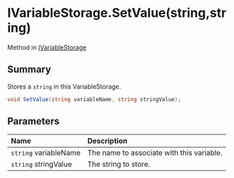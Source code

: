 # IVariableStorage.SetValue(string,string)

Method in [IVariableStorage](/docs/api/csharp/yarn.ivariablestorage.md)

## Summary


Stores a  <code>string</code>  in this VariableStorage.


```csharp
void SetValue(string variableName, string stringValue);
```

## Parameters

|Name|Description|
|:---|:---|
|`string` variableName|The name to associate with this variable.|
|`string` stringValue|The string to store.|

